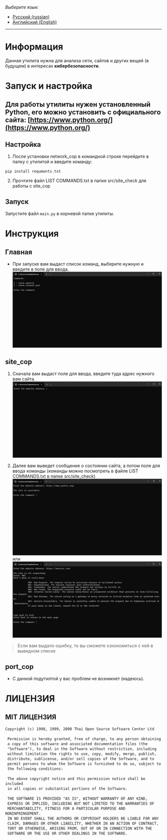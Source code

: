*Выберите язык:*
* [Русский (russian)]()
* [Английский (English)](/README.md)
---

# Информация
Данная утилита нужна для анализа сети, сайтов и других вещей (в будущем) в интересах **кибербезопасности**.

# Запуск и настройка
## Для работы утилиты нужен установленный Python, его можно установить с официального сайта: [https://www.python.org/](https://www.python.org/)
## Настройка
1. После установки network_cop в командной строке перейдите в папку с утилитой и введите команду:
```shell
pip install requments.txt
 ``` 
2. Прочтите файл LIST COMMANDS.txt в папке src/site_check для работы с site_cop

## Запуск
Запустите файл ```main.py``` в корневой папке утилиты.

# Инструкция
## Главная
* При запуске вам выдаст список команд, выберите нужную и введите в поле для ввода.
![Главная](img/main.png)

## site_cop
1. Сначала вам выдаст поле для ввода, введите туда адрес нужного вам сайта. ![Поле для ввода адреса](img/site_cop1.png)

2. Далее вам выведет сообщение о состоянии сайта, а потом поле для ввода команды (команды можно посмотреть в файле LIST COMMANDS.txt в папке src/site_check) ![Сайт доступен](img/site_cop2.png) или ![Сайт не доступен](img/site_cop3.png)
> Если вам выдало ошибку, то вы сможете ознокомиться с ней в выведном списке

## port_cop
* С данной подутилтой у вас проблем не возникнет (надеюсь).

# ЛИЦЕНЗИЯ
## MIT ЛИЦЕНЗИЯ
```
Copyright (c) 1998, 1999, 2000 Thai Open Source Software Center Ltd
 
 Permission is hereby granted, free of charge, to any person obtaining
 a copy of this software and associated documentation files (the
 "Software"), to deal in the Software without restriction, including
 without limitation the rights to use, copy, modify, merge, publish,
 distribute, sublicense, and/or sell copies of the Software, and to
 permit persons to whom the Software is furnished to do so, subject to
 the following conditions:
 
 The above copyright notice and this permission notice shall be included
 in all copies or substantial portions of the Software.
 
 THE SOFTWARE IS PROVIDED "AS IS", WITHOUT WARRANTY OF ANY KIND,
 EXPRESS OR IMPLIED, INCLUDING BUT NOT LIMITED TO THE WARRANTIES OF
 MERCHANTABILITY, FITNESS FOR A PARTICULAR PURPOSE AND NONINFRINGEMENT.
 IN NO EVENT SHALL THE AUTHORS OR COPYRIGHT HOLDERS BE LIABLE FOR ANY
 CLAIM, DAMAGES OR OTHER LIABILITY, WHETHER IN AN ACTION OF CONTRACT,
 TORT OR OTHERWISE, ARISING FROM, OUT OF OR IN CONNECTION WITH THE
 SOFTWARE OR THE USE OR OTHER DEALINGS IN THE SOFTWARE.
```